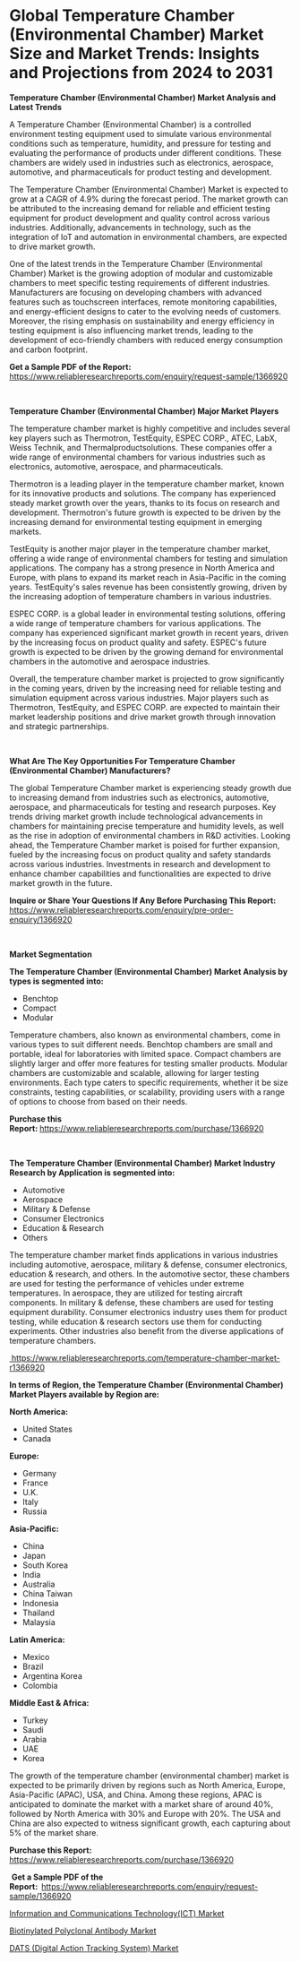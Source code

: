 <p><h1>Global Temperature Chamber (Environmental Chamber) Market Size and Market Trends: Insights and Projections from 2024 to 2031</h1></p><p><strong>Temperature Chamber (Environmental Chamber) Market Analysis and Latest Trends</strong></p>
<p><p>A Temperature Chamber (Environmental Chamber) is a controlled environment testing equipment used to simulate various environmental conditions such as temperature, humidity, and pressure for testing and evaluating the performance of products under different conditions. These chambers are widely used in industries such as electronics, aerospace, automotive, and pharmaceuticals for product testing and development.</p><p>The Temperature Chamber (Environmental Chamber) Market is expected to grow at a CAGR of 4.9% during the forecast period. The market growth can be attributed to the increasing demand for reliable and efficient testing equipment for product development and quality control across various industries. Additionally, advancements in technology, such as the integration of IoT and automation in environmental chambers, are expected to drive market growth.</p><p>One of the latest trends in the Temperature Chamber (Environmental Chamber) Market is the growing adoption of modular and customizable chambers to meet specific testing requirements of different industries. Manufacturers are focusing on developing chambers with advanced features such as touchscreen interfaces, remote monitoring capabilities, and energy-efficient designs to cater to the evolving needs of customers. Moreover, the rising emphasis on sustainability and energy efficiency in testing equipment is also influencing market trends, leading to the development of eco-friendly chambers with reduced energy consumption and carbon footprint.</p></p>
<p><strong>Get a Sample PDF of the Report:&nbsp;</strong> <a href="https://www.reliableresearchreports.com/enquiry/request-sample/1366920">https://www.reliableresearchreports.com/enquiry/request-sample/1366920</a></p>
<p>&nbsp;</p>
<p><strong>Temperature Chamber (Environmental Chamber) Major Market Players</strong></p>
<p><p>The temperature chamber market is highly competitive and includes several key players such as Thermotron, TestEquity, ESPEC CORP., ATEC, LabX, Weiss Technik, and Thermalproductsolutions. These companies offer a wide range of environmental chambers for various industries such as electronics, automotive, aerospace, and pharmaceuticals.</p><p>Thermotron is a leading player in the temperature chamber market, known for its innovative products and solutions. The company has experienced steady market growth over the years, thanks to its focus on research and development. Thermotron's future growth is expected to be driven by the increasing demand for environmental testing equipment in emerging markets.</p><p>TestEquity is another major player in the temperature chamber market, offering a wide range of environmental chambers for testing and simulation applications. The company has a strong presence in North America and Europe, with plans to expand its market reach in Asia-Pacific in the coming years. TestEquity's sales revenue has been consistently growing, driven by the increasing adoption of temperature chambers in various industries.</p><p>ESPEC CORP. is a global leader in environmental testing solutions, offering a wide range of temperature chambers for various applications. The company has experienced significant market growth in recent years, driven by the increasing focus on product quality and safety. ESPEC's future growth is expected to be driven by the growing demand for environmental chambers in the automotive and aerospace industries.</p><p>Overall, the temperature chamber market is projected to grow significantly in the coming years, driven by the increasing need for reliable testing and simulation equipment across various industries. Major players such as Thermotron, TestEquity, and ESPEC CORP. are expected to maintain their market leadership positions and drive market growth through innovation and strategic partnerships.</p></p>
<p>&nbsp;</p>
<p><strong>What Are The Key Opportunities For Temperature Chamber (Environmental Chamber) Manufacturers?</strong></p>
<p><p>The global Temperature Chamber market is experiencing steady growth due to increasing demand from industries such as electronics, automotive, aerospace, and pharmaceuticals for testing and research purposes. Key trends driving market growth include technological advancements in chambers for maintaining precise temperature and humidity levels, as well as the rise in adoption of environmental chambers in R&D activities. Looking ahead, the Temperature Chamber market is poised for further expansion, fueled by the increasing focus on product quality and safety standards across various industries. Investments in research and development to enhance chamber capabilities and functionalities are expected to drive market growth in the future.</p></p>
<p><strong>Inquire or Share Your Questions If Any Before Purchasing This Report:</strong> <a href="https://www.reliableresearchreports.com/enquiry/pre-order-enquiry/1366920">https://www.reliableresearchreports.com/enquiry/pre-order-enquiry/1366920</a></p>
<p>&nbsp;</p>
<p><strong>Market Segmentation</strong></p>
<p><strong>The Temperature Chamber (Environmental Chamber) Market Analysis by types is segmented into:</strong></p>
<p><ul><li>Benchtop</li><li>Compact</li><li>Modular</li></ul></p>
<p><p>Temperature chambers, also known as environmental chambers, come in various types to suit different needs. Benchtop chambers are small and portable, ideal for laboratories with limited space. Compact chambers are slightly larger and offer more features for testing smaller products. Modular chambers are customizable and scalable, allowing for larger testing environments. Each type caters to specific requirements, whether it be size constraints, testing capabilities, or scalability, providing users with a range of options to choose from based on their needs.</p></p>
<p><strong>Purchase this Report:&nbsp;</strong><a href="https://www.reliableresearchreports.com/purchase/1366920">https://www.reliableresearchreports.com/purchase/1366920</a></p>
<p>&nbsp;</p>
<p><strong>The Temperature Chamber (Environmental Chamber) Market Industry Research by Application is segmented into:</strong></p>
<p><ul><li>Automotive</li><li>Aerospace</li><li>Military & Defense</li><li>Consumer Electronics</li><li>Education & Research</li><li>Others</li></ul></p>
<p><p>The temperature chamber market finds applications in various industries including automotive, aerospace, military & defense, consumer electronics, education & research, and others. In the automotive sector, these chambers are used for testing the performance of vehicles under extreme temperatures. In aerospace, they are utilized for testing aircraft components. In military & defense, these chambers are used for testing equipment durability. Consumer electronics industry uses them for product testing, while education & research sectors use them for conducting experiments. Other industries also benefit from the diverse applications of temperature chambers.</p></p>
<p><a href="https://www.reliableresearchreports.com/temperature-chamber-market-r1366920">&nbsp;https://www.reliableresearchreports.com/temperature-chamber-market-r1366920</a></p>
<p><strong>In terms of Region, the Temperature Chamber (Environmental Chamber) Market Players available by Region are:</strong></p>
<p>
    <p> <strong> North America: </strong>
        <ul>
            <li>United States</li>
            <li>Canada</li>
        </ul>
        </p> 
    <p> <strong> Europe: </strong>
        <ul>
            <li>Germany</li>
            <li>France</li>
            <li>U.K.</li>
            <li>Italy</li>
            <li>Russia</li>
        </ul>
        </p> 
    <p> <strong> Asia-Pacific: </strong>
        <ul>
            <li>China</li>
            <li>Japan</li>
            <li>South Korea</li>
            <li>India</li>
            <li>Australia</li>
            <li>China Taiwan</li>
            <li>Indonesia</li>
            <li>Thailand</li>
            <li>Malaysia</li>
        </ul>
        </p> 
    <p> <strong> Latin America: </strong>
        <ul>
            <li>Mexico</li>
            <li>Brazil</li>
            <li>Argentina Korea</li>
            <li>Colombia</li>
        </ul>
        </p> 
    <p> <strong> Middle East & Africa: </strong>
        <ul>
            <li>Turkey</li>
            <li>Saudi</li>
            <li>Arabia</li>
            <li>UAE</li>
            <li>Korea</li>
        </ul>
    </p>
    </p>
<p><p>The growth of the temperature chamber (environmental chamber) market is expected to be primarily driven by regions such as North America, Europe, Asia-Pacific (APAC), USA, and China. Among these regions, APAC is anticipated to dominate the market with a market share of around 40%, followed by North America with 30% and Europe with 20%. The USA and China are also expected to witness significant growth, each capturing about 5% of the market share.</p></p>
<p><strong>Purchase this Report: </strong><a href="https://www.reliableresearchreports.com/purchase/1366920">https://www.reliableresearchreports.com/purchase/1366920</a></p>
<p>&nbsp;<strong>Get a Sample PDF of the Report:&nbsp;&nbsp;</strong><a href="https://www.reliableresearchreports.com/enquiry/request-sample/1366920">https://www.reliableresearchreports.com/enquiry/request-sample/1366920</a></p>
<p><strong></strong></p>
<p><p><a href="https://thundering-castanet-c65.notion.site/Information-and-Communications-Technology-ICT-Market-Outlook-Industry-Overview-and-Forecast-2024--3f2d587f50b949789b20a8a83f7cc5c4">Information and Communications Technology(ICT) Market</a></p><p><a href="https://metal-farmhouse-e95.notion.site/Biotinylated-Polyclonal-Antibody-Market-The-Key-To-Successful-Business-Strategy-Forecast-Till-2031-ad8e4f82b0954997981b87a65ffc954c">Biotinylated Polyclonal Antibody Market</a></p><p><a href="https://bubble-tree-ea4.notion.site/DATS-Digital-Action-Tracking-System-Market-Competitive-Analysis-Market-Trends-and-Forecast-to-20-f55325850d14413fa0fb469bbc5e54ce">DATS (Digital Action Tracking System) Market</a></p></p>